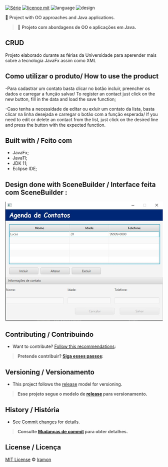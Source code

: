 [![Série](https://img.shields.io/badge/lramon2001-AgendaDeContatos-blue)](https://github.com/lramon2001/PrimeiroProjetoJava)
[![licence mit](https://img.shields.io/badge/licence-MIT-white.svg)](https://github.com/lramon2001/Agenda-de-Contatos-JavaFX/blob/main/LICENSE.txt)
![language](https://img.shields.io/badge/languaqe-JavaFX-green)
![design](https://img.shields.io/badge/view-XML-yellow)

:rocket: Project with OO approaches and Java applications. 

> :rocket: **Projeto com abordagens de OO e aplicações em Java.**
## CRUD 
Projeto elaborado durante as férias da Universidade para aperender mais sobre a tecnologia JavaFx assim como XML

## Como utilizar o produto/ How to use the product
-Para cadastrar um contato basta clicar no botão incluir, preencher os dados e carregar a função salvar/
To register an contact just click on the new button, fill in the data and load the save function;

-Caso tenha a necessidade de editar ou exluir um contato da lista, basta clicar na linha desejada e carregar o botão com a função esperada/
If you need to edit or delete an contact from the list, just click on the desired line and press the button with the expected function.

## Built with / Feito com
- JavaFx;
- Java11;
- JDK 11;
- Eclipse IDE;

## Design done with SceneBuilder / Interface feita com SceneBuilder :
![Imagem Interface](https://github.com/lramon2001/Agenda-de-Contatos-JavaFX/blob/main/agendaInterface.jpeg)


## Contributing / Contribuindo

- Want to contribute? [Follow this recommendations](./CONTRIBUTING.md):  

> **Pretende contribuir? [Siga esses passos](./CONTRIBUTING.md):**


## Versioning / Versionamento
- This project follows the [release]() model for versioning.


> **Esse projeto segue o modelo de [release]() para versionamento.**

## History / História
- See [Commit changes]() for details.

> **Consulte [Mudanças de commit]() para obter detalhes.**

## License / Licença
[MIT License](https://github.com/lramon2001/Agenda-de-Contatos-JavaFX/blob/main/LICENSE.txt) © [lramon](https://github.com/lramon2001)
